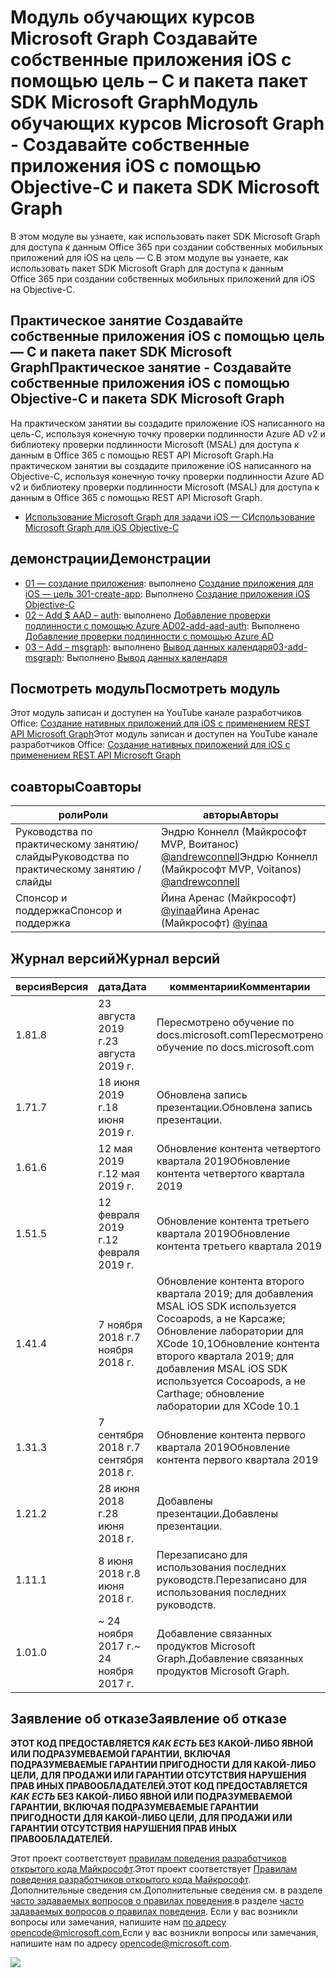 # <a name="---microsoft-graph------ios---objective-c---sdk-microsoft-graph"></a><span data-ttu-id="50bf7-101">Модуль обучающих курсов Microsoft Graph Создавайте собственные приложения iOS с помощью цель – C и пакета пакет SDK Microsoft Graph</span><span class="sxs-lookup"><span data-stu-id="50bf7-101">Модуль обучающих курсов Microsoft Graph - Создавайте собственные приложения iOS с помощью Objective-C и пакета SDK Microsoft Graph</span></span>

<span data-ttu-id="50bf7-102">В этом модуле вы узнаете, как использовать пакет SDK Microsoft Graph для доступа к данным Office 365 при создании собственных мобильных приложений для iOS на цель — C.</span><span class="sxs-lookup"><span data-stu-id="50bf7-102">В этом модуле вы узнаете, как использовать пакет SDK Microsoft Graph для доступа к данным Office 365 при создании собственных мобильных приложений для iOS на Objective-C.</span></span>

## <a name="-------ios---objective-c---sdk-microsoft-graph"></a><span data-ttu-id="50bf7-103">Практическое занятие Создавайте собственные приложения iOS с помощью цель — C и пакета пакет SDK Microsoft Graph</span><span class="sxs-lookup"><span data-stu-id="50bf7-103">Практическое занятие - Создавайте собственные приложения iOS с помощью Objective-C и пакета SDK Microsoft Graph</span></span>

<span data-ttu-id="50bf7-104">На практическом занятии вы создадите приложение iOS написанного на цель-C, используя конечную точку проверки подлинности Azure AD v2 и библиотеку проверки подлинности Microsoft (MSAL) для доступа к данным в Office 365 с помощью REST API Microsoft Graph.</span><span class="sxs-lookup"><span data-stu-id="50bf7-104">На практическом занятии вы создадите приложение iOS написанного на Objective-C, используя конечную точку проверки подлинности Azure AD v2 и библиотеку проверки подлинности Microsoft (MSAL) для доступа к данным в Office 365 с помощью REST API Microsoft Graph.</span></span>

- [<span data-ttu-id="50bf7-105">Использование Microsoft Graph для задачи iOS — C</span><span class="sxs-lookup"><span data-stu-id="50bf7-105">Использование Microsoft Graph для iOS Objective-C</span></span>](https://docs.microsoft.com/graph/tutorials/ios-objectivec)

## <a name=""></a><span data-ttu-id="50bf7-106">демонстрации</span><span class="sxs-lookup"><span data-stu-id="50bf7-106">Демонстрации</span></span>

- <span data-ttu-id="50bf7-107">[01 — создание приложения](demos/01-create-app): выполнено [Создание приложения для iOS — цель 3](https://docs.microsoft.com/graph/tutorials/ios-objectivec?tutorial-step=1)</span><span class="sxs-lookup"><span data-stu-id="50bf7-107">[01-create-app](demos/01-create-app): Выполнено [Создание приложения iOS Objective-C](https://docs.microsoft.com/graph/tutorials/ios-objectivec?tutorial-step=1)</span></span>
- <span data-ttu-id="50bf7-108">[02 – Add $ AAD – auth](demos/02-add-aad-auth): выполнено [Добавление проверки подлинности с помощью Azure AD](https://docs.microsoft.com/graph/tutorials/ios-objectivec?tutorial-step=3)</span><span class="sxs-lookup"><span data-stu-id="50bf7-108">[02-add-aad-auth](demos/02-add-aad-auth): Выполнено [Добавление проверки подлинности с помощью Azure AD](https://docs.microsoft.com/graph/tutorials/ios-objectivec?tutorial-step=3)</span></span>
- <span data-ttu-id="50bf7-109">[03 – Add – msgraph](demos/03-add-msgraph): выполнено [Вывод данных календаря](https://docs.microsoft.com/graph/tutorials/ios-objectivec?tutorial-step=4)</span><span class="sxs-lookup"><span data-stu-id="50bf7-109">[03-add-msgraph](demos/03-add-msgraph): Выполнено [Вывод данных календаря](https://docs.microsoft.com/graph/tutorials/ios-objectivec?tutorial-step=4)</span></span>

## <a name="-"></a><span data-ttu-id="50bf7-110">Посмотреть модуль</span><span class="sxs-lookup"><span data-stu-id="50bf7-110">Посмотреть модуль</span></span>

<span data-ttu-id="50bf7-111">Этот модуль записан и доступен на YouTube канале разработчиков Office: [Создание нативных приложений для iOS с применением REST API Microsoft Graph](https://youtu.be/Gg8Qy1Dqyzw)</span><span class="sxs-lookup"><span data-stu-id="50bf7-111">Этот модуль записан и доступен на YouTube канале разработчиков Office: [Создание нативных приложений для iOS с применением REST API Microsoft Graph](https://youtu.be/Gg8Qy1Dqyzw)</span></span>

## <a name=""></a><span data-ttu-id="50bf7-112">соавторы</span><span class="sxs-lookup"><span data-stu-id="50bf7-112">Соавторы</span></span>

| <span data-ttu-id="50bf7-113">роли</span><span class="sxs-lookup"><span data-stu-id="50bf7-113">Роли</span></span> | <span data-ttu-id="50bf7-114">авторы</span><span class="sxs-lookup"><span data-stu-id="50bf7-114">Авторы</span></span> |
| -------------------- | ------------------------------------------------------------------------------------- |
| <span data-ttu-id="50bf7-115">Руководства по практическому занятию/слайды</span><span class="sxs-lookup"><span data-stu-id="50bf7-115">Руководства по практическому занятию / слайды</span></span> | <span data-ttu-id="50bf7-116">Эндрю Коннелл (Майкрософт MVP, Воитанос) [@andrewconnell](//github.com/andrewconnell)</span><span class="sxs-lookup"><span data-stu-id="50bf7-116">Эндрю Коннелл (Майкрософт MVP, Voitanos) [@andrewconnell](//github.com/andrewconnell)</span></span> |
| <span data-ttu-id="50bf7-117">Спонсор и поддержка</span><span class="sxs-lookup"><span data-stu-id="50bf7-117">Спонсор и поддержка</span></span> | <span data-ttu-id="50bf7-118">Йина Аренас (Майкрософт) [@yinaa](//github.com/yinaa)</span><span class="sxs-lookup"><span data-stu-id="50bf7-118">Йина Аренас (Майкрософт) [@yinaa](//github.com/yinaa)</span></span> |

## <a name="-"></a><span data-ttu-id="50bf7-119">Журнал версий</span><span class="sxs-lookup"><span data-stu-id="50bf7-119">Журнал версий</span></span>

| <span data-ttu-id="50bf7-120">версия</span><span class="sxs-lookup"><span data-stu-id="50bf7-120">Версия</span></span> | <span data-ttu-id="50bf7-121">дата</span><span class="sxs-lookup"><span data-stu-id="50bf7-121">Дата</span></span> | <span data-ttu-id="50bf7-122">комментарии</span><span class="sxs-lookup"><span data-stu-id="50bf7-122">Комментарии</span></span> |
| ------- | ------------------ | ------------------------------------------------------------------------------------------------------------------------------------ |
| <span data-ttu-id="50bf7-123">1.8</span><span class="sxs-lookup"><span data-stu-id="50bf7-123">1.8</span></span> | <span data-ttu-id="50bf7-124">23 августа 2019 г.</span><span class="sxs-lookup"><span data-stu-id="50bf7-124">23 августа 2019 г.</span></span> | <span data-ttu-id="50bf7-125">Пересмотрено обучение по docs.microsoft.com</span><span class="sxs-lookup"><span data-stu-id="50bf7-125">Пересмотрено обучение по docs.microsoft.com</span></span> |
| <span data-ttu-id="50bf7-126">1.7</span><span class="sxs-lookup"><span data-stu-id="50bf7-126">1.7</span></span> | <span data-ttu-id="50bf7-127">18 июня 2019 г.</span><span class="sxs-lookup"><span data-stu-id="50bf7-127">18 июня 2019 г.</span></span> | <span data-ttu-id="50bf7-128">Обновлена запись презентации.</span><span class="sxs-lookup"><span data-stu-id="50bf7-128">Обновлена запись презентации.</span></span> |
| <span data-ttu-id="50bf7-129">1.6</span><span class="sxs-lookup"><span data-stu-id="50bf7-129">1.6</span></span> | <span data-ttu-id="50bf7-130">12 мая 2019 г.</span><span class="sxs-lookup"><span data-stu-id="50bf7-130">12 мая 2019 г.</span></span> | <span data-ttu-id="50bf7-131">Обновление контента четвертого квартала 2019</span><span class="sxs-lookup"><span data-stu-id="50bf7-131">Обновление контента четвертого квартала 2019</span></span> |
| <span data-ttu-id="50bf7-132">1.5</span><span class="sxs-lookup"><span data-stu-id="50bf7-132">1.5</span></span> | <span data-ttu-id="50bf7-133">12 февраля 2019 г.</span><span class="sxs-lookup"><span data-stu-id="50bf7-133">12 февраля 2019 г.</span></span> | <span data-ttu-id="50bf7-134">Обновление контента третьего квартала 2019</span><span class="sxs-lookup"><span data-stu-id="50bf7-134">Обновление контента третьего квартала 2019</span></span> |
| <span data-ttu-id="50bf7-135">1.4</span><span class="sxs-lookup"><span data-stu-id="50bf7-135">1.4</span></span> | <span data-ttu-id="50bf7-136">7 ноября 2018 г.</span><span class="sxs-lookup"><span data-stu-id="50bf7-136">7 ноября 2018 г.</span></span> | <span data-ttu-id="50bf7-137">Обновление контента второго квартала 2019; для добавления MSAL iOS SDK используется Cocoapods, а не Карсаже; Обновление лаборатории для XCode 10,1</span><span class="sxs-lookup"><span data-stu-id="50bf7-137">Обновление контента второго квартала 2019; для добавления MSAL iOS SDK используется Cocoapods, а не Carthage; обновление лаборатории для XCode 10.1</span></span> |
| <span data-ttu-id="50bf7-138">1.3</span><span class="sxs-lookup"><span data-stu-id="50bf7-138">1.3</span></span> | <span data-ttu-id="50bf7-139">7 сентября 2018 г.</span><span class="sxs-lookup"><span data-stu-id="50bf7-139">7 сентября 2018 г.</span></span> | <span data-ttu-id="50bf7-140">Обновление контента первого квартала 2019</span><span class="sxs-lookup"><span data-stu-id="50bf7-140">Обновление контента первого квартала 2019</span></span> |
| <span data-ttu-id="50bf7-141">1.2</span><span class="sxs-lookup"><span data-stu-id="50bf7-141">1.2</span></span> | <span data-ttu-id="50bf7-142">28 июня 2018 г.</span><span class="sxs-lookup"><span data-stu-id="50bf7-142">28 июня 2018 г.</span></span> | <span data-ttu-id="50bf7-143">Добавлены презентации.</span><span class="sxs-lookup"><span data-stu-id="50bf7-143">Добавлены презентации.</span></span> |
| <span data-ttu-id="50bf7-144">1.1</span><span class="sxs-lookup"><span data-stu-id="50bf7-144">1.1</span></span> | <span data-ttu-id="50bf7-145">8 июня 2018 г.</span><span class="sxs-lookup"><span data-stu-id="50bf7-145">8 июня 2018 г.</span></span> | <span data-ttu-id="50bf7-146">Перезаписано для использования последних руководств.</span><span class="sxs-lookup"><span data-stu-id="50bf7-146">Перезаписано для использования последних руководств.</span></span> |
| <span data-ttu-id="50bf7-147">1.0</span><span class="sxs-lookup"><span data-stu-id="50bf7-147">1.0</span></span> | <span data-ttu-id="50bf7-148">~ 24 ноября 2017 г.</span><span class="sxs-lookup"><span data-stu-id="50bf7-148">~ 24 ноября 2017 г.</span></span> | <span data-ttu-id="50bf7-149">Добавление связанных продуктов Microsoft Graph.</span><span class="sxs-lookup"><span data-stu-id="50bf7-149">Добавление связанных продуктов Microsoft Graph.</span></span> |

## <a name="--"></a><span data-ttu-id="50bf7-150">Заявление об отказе</span><span class="sxs-lookup"><span data-stu-id="50bf7-150">Заявление об отказе</span></span>

<span data-ttu-id="50bf7-151">**ЭТОТ КОД ПРЕДОСТАВЛЯЕТСЯ _КАК ЕСТЬ_ БЕЗ КАКОЙ-ЛИБО ЯВНОЙ ИЛИ ПОДРАЗУМЕВАЕМОЙ ГАРАНТИИ, ВКЛЮЧАЯ ПОДРАЗУМЕВАЕМЫЕ ГАРАНТИИ ПРИГОДНОСТИ ДЛЯ КАКОЙ-ЛИБО ЦЕЛИ, ДЛЯ ПРОДАЖИ ИЛИ ГАРАНТИИ ОТСУТСТВИЯ НАРУШЕНИЯ ПРАВ ИНЫХ ПРАВООБЛАДАТЕЛЕЙ.**</span><span class="sxs-lookup"><span data-stu-id="50bf7-151">**ЭТОТ КОД ПРЕДОСТАВЛЯЕТСЯ _КАК ЕСТЬ_ БЕЗ КАКОЙ-ЛИБО ЯВНОЙ ИЛИ ПОДРАЗУМЕВАЕМОЙ ГАРАНТИИ, ВКЛЮЧАЯ ПОДРАЗУМЕВАЕМЫЕ ГАРАНТИИ ПРИГОДНОСТИ ДЛЯ КАКОЙ-ЛИБО ЦЕЛИ, ДЛЯ ПРОДАЖИ ИЛИ ГАРАНТИИ ОТСУТСТВИЯ НАРУШЕНИЯ ПРАВ ИНЫХ ПРАВООБЛАДАТЕЛЕЙ.**</span></span>

<span data-ttu-id="50bf7-152">Этот проект соответствует [правилам поведения разработчиков открытого кода Майкрософт](https://opensource.microsoft.com/codeofconduct/).</span><span class="sxs-lookup"><span data-stu-id="50bf7-152">Этот проект соответствует [Правилам поведения разработчиков открытого кода Майкрософт](https://opensource.microsoft.com/codeofconduct/).</span></span> <span data-ttu-id="50bf7-153">Дополнительные сведения см.</span><span class="sxs-lookup"><span data-stu-id="50bf7-153">Дополнительные сведения см.</span></span> <span data-ttu-id="50bf7-154">в разделе [часто задаваемых вопросов о правилах поведения](https://opensource.microsoft.com/codeofconduct/faq/).</span><span class="sxs-lookup"><span data-stu-id="50bf7-154">в разделе [часто задаваемых вопросов о правилах поведения](https://opensource.microsoft.com/codeofconduct/faq/).</span></span> <span data-ttu-id="50bf7-155">Если у вас возникли вопросы или замечания, напишите нам [по адресу opencode@microsoft.com.](mailto:opencode@microsoft.com)</span><span class="sxs-lookup"><span data-stu-id="50bf7-155">Если у вас возникли вопросы или замечания, напишите нам по адресу [opencode@microsoft.com](mailto:opencode@microsoft.com).</span></span>

<img src="https://telemetry.sharepointpnp.com/msgraph-training-ios-objectivec" />
